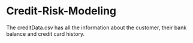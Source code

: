 # Credit-Risk-Modeling
The creditData.csv has all the information about the customer, their bank balance and credit card history.
